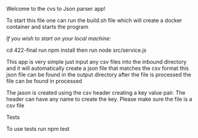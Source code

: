Welcome to the cvs to Json parser app!

To start this file one can run the build.sh file which will create a docker container and starts the program 

*If you wish to start on your local machine:*

cd 422-final
run npm install 
then run node src/service.js

This app is very simple just input any csv files into the inbound directory and it will automatically create a json file that matches the csv format
this json file can be found in the output directory
after the file is processed the file can be found in processed

The jason is created using the csv header creating a key value pair. The header can have any name to create the key.
Please make sure the file is a csv file


Tests

To use tests run npm test